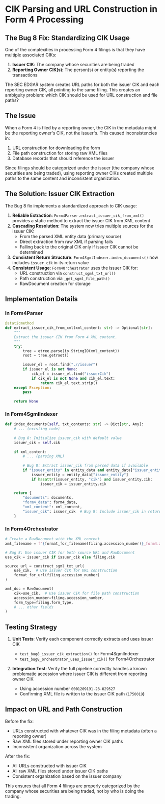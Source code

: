 # CIK Parsing and URL Construction in Form 4 Processing

## The Bug 8 Fix: Standardizing CIK Usage

One of the complexities in processing Form 4 filings is that they have multiple associated CIKs:

1. **Issuer CIK**: The company whose securities are being traded
2. **Reporting Owner CIK(s)**: The person(s) or entity(s) reporting the transactions

The SEC EDGAR system creates URL paths for both the issuer CIK and each reporting owner CIK, all pointing to the same filing. This creates an ambiguity problem: which CIK should be used for URL construction and file paths?

## The Issue

When a Form 4 is filed by a reporting owner, the CIK in the metadata might be the reporting owner's CIK, not the issuer's. This caused inconsistencies in:

1. URL construction for downloading the form
2. File path construction for storing raw XML files
3. Database records that should reference the issuer

Since filings should be categorized under the issuer (the company whose securities are being traded), using reporting owner CIKs created multiple paths to the same content and inconsistent organization.

## The Solution: Issuer CIK Extraction

The Bug 8 fix implements a standardized approach to CIK usage:

1. **Reliable Extraction**: `Form4Parser.extract_issuer_cik_from_xml()` provides a static method to extract the issuer CIK from XML content
2. **Cascading Resolution**: The system now tries multiple sources for the issuer CIK:
   - From the parsed XML entity data (primary source)
   - Direct extraction from raw XML if parsing fails
   - Falling back to the original CIK only if issuer CIK cannot be determined
3. **Consistent Return Structure**: `Form4SgmlIndexer.index_documents()` now includes `issuer_cik` in its return value
4. **Consistent Usage**: `Form4Orchestrator` uses the issuer CIK for:
   - URL construction via `construct_sgml_txt_url()`
   - Path construction via `_get_sgml_file_path()`
   - RawDocument creation for storage

## Implementation Details

### In Form4Parser

```python
@staticmethod
def extract_issuer_cik_from_xml(xml_content: str) -> Optional[str]:
    """
    Extract the issuer CIK from Form 4 XML content.
    """
    try:
        tree = etree.parse(io.StringIO(xml_content))
        root = tree.getroot()
        
        issuer_el = root.find(".//issuer")
        if issuer_el is not None:
            cik_el = issuer_el.find("issuerCik")
            if cik_el is not None and cik_el.text:
                return cik_el.text.strip()
    except Exception:
        pass
        
    return None
```

### In Form4SgmlIndexer

```python
def index_documents(self, txt_contents: str) -> Dict[str, Any]:
    # ... (existing code)
    
    # Bug 8: Initialize issuer_cik with default value
    issuer_cik = self.cik
    
    if xml_content:
        # ... (parsing XML)
        
        # Bug 8: Extract issuer_cik from parsed data if available
        if "issuer_entity" in entity_data and entity_data["issuer_entity"]:
            issuer_entity = entity_data["issuer_entity"]
            if hasattr(issuer_entity, "cik") and issuer_entity.cik:
                issuer_cik = issuer_entity.cik
    
    return {
        "documents": documents,
        "form4_data": form4_data,
        "xml_content": xml_content,
        "issuer_cik": issuer_cik  # Bug 8: Include issuer_cik in return value
    }
```

### In Form4Orchestrator

```python
# Create a RawDocument with the XML content
xml_filename = f"{format_for_filename(filing.accession_number)}_form4.xml"

# Bug 8: Use issuer CIK for both source URL and RawDocument
use_cik = issuer_cik if issuer_cik else filing.cik

source_url = construct_sgml_txt_url(
    use_cik,  # Use issuer CIK for URL construction 
    format_for_url(filing.accession_number)
)

xml_doc = RawDocument(
    cik=use_cik,  # Use issuer CIK for file path construction
    accession_number=filing.accession_number,
    form_type=filing.form_type,
    # ... other fields
)
```

## Testing Strategy

1. **Unit Tests**: Verify each component correctly extracts and uses issuer CIK
   - `test_bug8_issuer_cik_extraction()` for Form4SgmlIndexer
   - `test_bug8_orchestrator_uses_issuer_cik()` for Form4Orchestrator 

2. **Integration Test**: Verify the full pipeline correctly handles a known problematic accession where issuer CIK is different from reporting owner CIK
   - Using accession number `0001209191-23-029527`
   - Confirming XML file is written to the issuer CIK path (`1750019`)

## Impact on URL and Path Construction

Before the fix:
- URLs constructed with whatever CIK was in the filing metadata (often a reporting owner)
- Raw XML files stored under reporting owner CIK paths
- Inconsistent organization across the system

After the fix:
- All URLs constructed with issuer CIK
- All raw XML files stored under issuer CIK paths
- Consistent organization based on the issuer company

This ensures that all Form 4 filings are properly categorized by the company whose securities are being traded, not by who is doing the trading.
